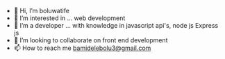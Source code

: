 - 👋 Hi, I’m boluwatife 
- 👀 I’m interested in ...  web development 
- 🌱 I’m a developer ... with knowledge in javascript api's, node js Express js 
- 💞️ I’m looking to collaborate on front end development 
- 📫 How to reach me bamidelebolu3@gmail.com

<!---
boluwatife234/boluwatife234 is a ✨ special ✨ repository because its `README.md` (this file) appears on your GitHub profile.
You can click the Preview link to take a look at your changes.
--->
